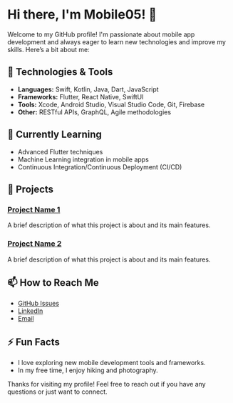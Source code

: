# Hi there, I'm Mobile05! 👋

Welcome to my GitHub profile! I'm passionate about mobile app development and always eager to learn new technologies and improve my skills. Here’s a bit about me:

## 🔧 Technologies & Tools

- **Languages:** Swift, Kotlin, Java, Dart, JavaScript
- **Frameworks:** Flutter, React Native, SwiftUI
- **Tools:** Xcode, Android Studio, Visual Studio Code, Git, Firebase
- **Other:** RESTful APIs, GraphQL, Agile methodologies

## 🌱 Currently Learning

- Advanced Flutter techniques
- Machine Learning integration in mobile apps
- Continuous Integration/Continuous Deployment (CI/CD)

## 🔭 Projects

### [Project Name 1](https://github.com/Mobile05/project-name-1)
A brief description of what this project is about and its main features.

### [Project Name 2](https://github.com/Mobile05/project-name-2)
A brief description of what this project is about and its main features.

## 📫 How to Reach Me

- [GitHub Issues](https://github.com/Mobile05)
- [LinkedIn](https://www.linkedin.com/in/your-linkedin-profile)
- [Email](mailto:your.email@example.com)

## ⚡ Fun Facts

- I love exploring new mobile development tools and frameworks.
- In my free time, I enjoy hiking and photography.

Thanks for visiting my profile! Feel free to reach out if you have any questions or just want to connect.
